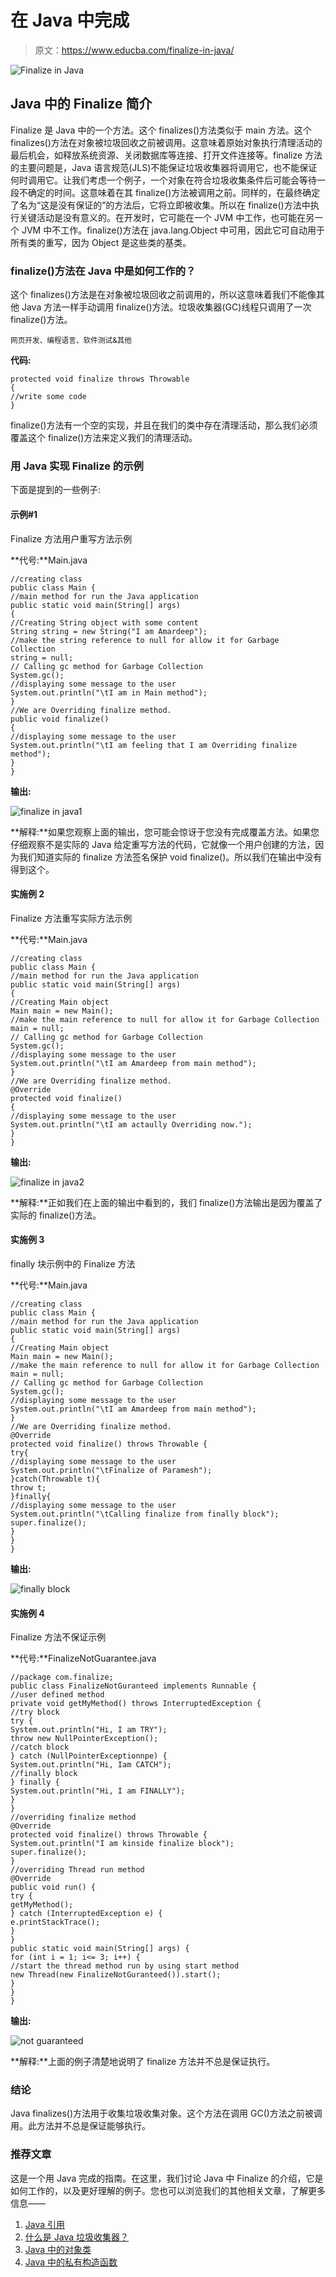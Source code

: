 # 在 Java 中完成

> 原文：<https://www.educba.com/finalize-in-java/>

![Finalize in Java](img/f2ecee829dea50262db4d7ad838f8545.png)



## Java 中的 Finalize 简介

Finalize 是 Java 中的一个方法。这个 finalizes()方法类似于 main 方法。这个 finalizes()方法在对象被垃圾回收之前被调用。这意味着原始对象执行清理活动的最后机会，如释放系统资源、关闭数据库等连接、打开文件连接等。finalize 方法的主要问题是，Java 语言规范(JLS)不能保证垃圾收集器将调用它，也不能保证何时调用它。让我们考虑一个例子，一个对象在符合垃圾收集条件后可能会等待一段不确定的时间。这意味着在其 finalize()方法被调用之前。同样的，在最终确定了名为“这是没有保证的”的方法后，它将立即被收集。所以在 finalize()方法中执行关键活动是没有意义的。在开发时，它可能在一个 JVM 中工作，也可能在另一个 JVM 中不工作。finalize()方法在 java.lang.Object 中可用，因此它可自动用于所有类的重写，因为 Object 是这些类的基类。

### finalize()方法在 Java 中是如何工作的？

这个 finalizes()方法是在对象被垃圾回收之前调用的，所以这意味着我们不能像其他 Java 方法一样手动调用 finalize()方法。垃圾收集器(GC)线程只调用了一次 finalize()方法。

<small>网页开发、编程语言、软件测试&其他</small>

**代码:**

```
protected void finalize throws Throwable
{
//write some code
}
```

finalize()方法有一个空的实现，并且在我们的类中存在清理活动，那么我们必须覆盖这个 finalize()方法来定义我们的清理活动。

### 用 Java 实现 Finalize 的示例

下面是提到的一些例子:

#### 示例#1

Finalize 方法用户重写方法示例

**代号:**Main.java

```
//creating class
public class Main {
//main method for run the Java application
public static void main(String[] args)
{
//Creating String object with some content
String string = new String("I am Amardeep");
//make the string reference to null for allow it for Garbage Collection
string = null;
// Calling gc method for Garbage Collection
System.gc();
//displaying some message to the user
System.out.println("\tI am in Main method");
}
//We are Overriding finalize method.
public void finalize()
{
//displaying some message to the user
System.out.println("\tI am feeling that I am Overriding finalize method");
}
}
```

**输出:**

![finalize in java1](img/a557558edf09cbdb16d8c5149c473f15.png)



**解释:**如果您观察上面的输出，您可能会惊讶于您没有完成覆盖方法。如果您仔细观察不是实际的 Java 给定重写方法的代码，它就像一个用户创建的方法，因为我们知道实际的 finalize 方法签名保护 void finalize()。所以我们在输出中没有得到这个。

#### 实施例 2

Finalize 方法重写实际方法示例

**代号:**Main.java

```
//creating class
public class Main {
//main method for run the Java application
public static void main(String[] args)
{
//Creating Main object
Main main = new Main();
//make the main reference to null for allow it for Garbage Collection
main = null;
// Calling gc method for Garbage Collection
System.gc();
//displaying some message to the user
System.out.println("\tI am Amardeep from main method");
}
//We are Overriding finalize method.
@Override
protected void finalize()
{
//displaying some message to the user
System.out.println("\tI am actaully Overriding now.");
}
}
```

**输出:**

![finalize in java2](img/95490bc767159af30ce73aa1bac1a868.png)



**解释:**正如我们在上面的输出中看到的，我们 finalize()方法输出是因为覆盖了实际的 finalize()方法。

#### 实施例 3

finally 块示例中的 Finalize 方法

**代号:**Main.java

```
//creating class
public class Main {
//main method for run the Java application
public static void main(String[] args)
{
//Creating Main object
Main main = new Main();
//make the main reference to null for allow it for Garbage Collection
main = null;
// Calling gc method for Garbage Collection
System.gc();
//displaying some message to the user
System.out.println("\tI am Amardeep from main method");
}
//We are Overriding finalize method.
@Override
protected void finalize() throws Throwable {
try{
//displaying some message to the user
System.out.println("\tFinalize of Paramesh");
}catch(Throwable t){
throw t;
}finally{
//displaying some message to the user
System.out.println("\tCalling finalize from finally block");
super.finalize();
}
}
}
```

**输出:**

![finally block](img/352aa74cdd52c25ff19c8e14a2131075.png)



#### 实施例 4

Finalize 方法不保证示例

**代号:**FinalizeNotGuarantee.java

```
//package com.finalize;
public class FinalizeNotGuranteed implements Runnable {
//user defined method
private void getMyMethod() throws InterruptedException {
//try block
try {
System.out.println("Hi, I am TRY");
throw new NullPointerException();
//catch block
} catch (NullPointerExceptionnpe) {
System.out.println("Hi, Iam CATCH");
//finally block
} finally {
System.out.println("Hi, I am FINALLY");
}
}
//overriding finalize method
@Override
protected void finalize() throws Throwable {
System.out.println("I am kinside finalize block");
super.finalize();
}
//overriding Thread run method
@Override
public void run() {
try {
getMyMethod();
} catch (InterruptedException e) {
e.printStackTrace();
}
}
public static void main(String[] args) {
for (int i = 1; i<= 3; i++) {
//start the thread method run by using start method
new Thread(new FinalizeNotGuranteed()).start();
}
}
}
```

**输出:**

![not guaranteed](img/f5da484f3cee160257a6968bd64b3fe4.png)



**解释:**上面的例子清楚地说明了 finalize 方法并不总是保证执行。

### 结论

Java finalizes()方法用于收集垃圾收集对象。这个方法在调用 GC()方法之前被调用。此方法并不总是保证能够执行。

### 推荐文章

这是一个用 Java 完成的指南。在这里，我们讨论 Java 中 Finalize 的介绍，它是如何工作的，以及更好理解的例子。您也可以浏览我们的其他相关文章，了解更多信息——

1.  [Java 引用](https://www.educba.com/java-references/)
2.  [什么是 Java 垃圾收集器？](https://www.educba.com/what-is-java-garbage-collector/)
3.  [Java 中的对象类](https://www.educba.com/object-class-in-java/)
4.  [Java 中的私有构造函数](https://www.educba.com/private-constructor-in-java/)





